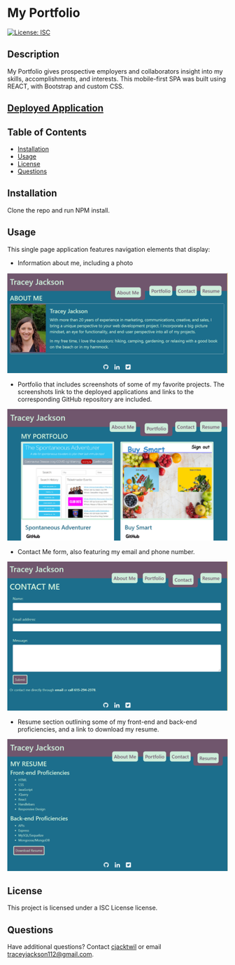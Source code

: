 
# My Portfolio
[![License: ISC](https://img.shields.io/badge/License-ISC-blue.svg)](https://opensource.org/licenses/ISC)

## Description
My Portfolio gives prospective employers and collaborators insight into my skills, accomplishments, and interests. This mobile-first SPA was built using REACT, with Bootstrap and custom CSS.

## [Deployed Application](https://cjacktwil.github.io/my-portfolio/)
  
## Table of Contents
* [Installation](#installation)
* [Usage](#usage)
* [License](#license)
* [Questions](#questions)
 
## Installation
Clone the repo and run NPM install.

## Usage
This single page application features navigation elements that display:
* Information about me, including a photo

![About Me screenshot](./public/assets/images/screenshots/about-me.png)

* Portfolio that includes screenshots of some of my favorite projects. The screenshots link to the deployed applications and links to the corresponding GitHub repository are included.

![Portfolio screenshot](./public/assets/images/screenshots/portfolio.png)

* Contact Me form, also featuring my email and phone number.

![Contact Me screenshot](./public/assets/images/screenshots/contact-me.png)

* Resume section outlining some of my front-end and back-end proficiencies, and a link to download my resume.

![Resume screenshot](./public/assets/images/screenshots/resume.png)

## License
This project is licensed under a ISC License license. 

## Questions
Have additional questions? Contact [cjacktwil](http://github.com.cjacktwil) or email traceyjackson112@gmail.com.
